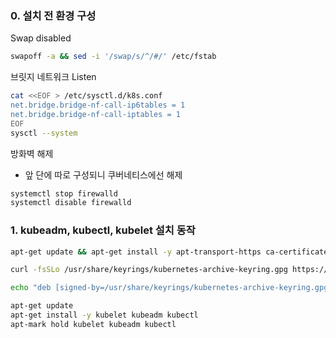 ### 0. 설치 전 환경 구성

Swap disabled
```bash
swapoff -a && sed -i '/swap/s/^/#/' /etc/fstab
```

브릿지 네트워크 Listen
```bash
cat <<EOF > /etc/sysctl.d/k8s.conf
net.bridge.bridge-nf-call-ip6tables = 1
net.bridge.bridge-nf-call-iptables = 1
EOF
sysctl --system
```

방화벽 해제
 - 앞 단에 따로 구성되니 쿠버네티스에선 해제

```bash
systemctl stop firewalld
systemctl disable firewalld
```


### 1. kubeadm, kubectl, kubelet 설치 동작

```bash
apt-get update && apt-get install -y apt-transport-https ca-certificates curl

curl -fsSLo /usr/share/keyrings/kubernetes-archive-keyring.gpg https://packages.cloud.google.com/apt/doc/apt-key.gpg

echo "deb [signed-by=/usr/share/keyrings/kubernetes-archive-keyring.gpg] https://apt.kubernetes.io/ kubernetes-xenial main" | sudo tee /etc/apt/sources.list.d/kubernetes.list

apt-get update
apt-get install -y kubelet kubeadm kubectl
apt-mark hold kubelet kubeadm kubectl
```
